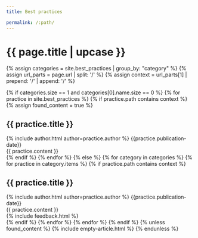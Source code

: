 ```yaml
---
title: Best practices

permalink: /:path/
---
```


<h1 class="primary">{{ page.title | upcase }}</h1>

{% assign categories = site.best_practices | group_by: "category" %}
{% assign url_parts = page.url | split: '/' %}
{% assign context = url_parts[1] | prepend: '/' | append: '/' %}

{% if categories.size == 1 and categories[0].name.size == 0 %}
{% for practice in site.best_practices %}
{% if practice.path contains context %}
{% assign found_content = true %}
<article>
<h1 id="{{ practice.title | slugify }}" class="secondary">{{ practice.title }}
</h1>
<div class="article-meta">
{% include author.html author=practice.author %}
<span class="date">{{practice.publication-date}}</span>
</div>
<div class="article-content">
{{ practice.content }}
</div>
</article>
{% endif %}
{% endfor %}
{% else %}
{% for category in categories %}
{% for practice in category.items %}
{% if practice.path contains context %}
<article>
<h1 id="{{ practice.title | slugify }}" class="secondary">{{ practice.title }}
</h1>
<div class="article-meta">
{% include author.html author=practice.author %}
<span class="date">{{practice.publication-date}}</span>
</div>
<div class="article-content">
{{ practice.content }}
</div>
{% include feedback.html %}
</article>
{% endif %}
{% endfor %}
{% endfor %}
{% endif %}
{% unless found_content %}
{% include empty-article.html %}
{% endunless %}

